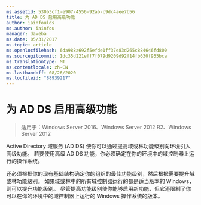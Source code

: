 ```yaml
---
ms.assetid: 530b3cf1-e907-4556-92ab-c9dc4aee7b56
title: 为 AD DS 启用高级功能
author: iainfoulds
ms.author: iainfou
manager: daveba
ms.date: 05/31/2017
ms.topic: article
ms.openlocfilehash: 6da988a692f5efde1ff37e83d265c884646fd800
ms.sourcegitcommit: 1dc35d221eff7f079d9209d92f14fb630f955bca
ms.translationtype: MT
ms.contentlocale: zh-CN
ms.lasthandoff: 08/26/2020
ms.locfileid: "88939217"
---
```

# <a name="enabling-advanced-features-for-ad-ds"></a>为 AD DS 启用高级功能

>适用于：Windows Server 2016、Windows Server 2012 R2、Windows Server 2012

Active Directory 域服务 (AD DS) 使你可以通过提高域或林功能级别向环境引入高级功能。 若要使用高级 AD DS 功能，你必须确定在你的环境中的域控制器上运行的操作系统。

还必须根据你的现有基础结构确定你的组织的最佳功能级别，然后根据需要提升域或林功能级别。 如果域或林中的所有域控制器运行的都是适当版本的 Windows，则可以提升功能级别。 尽管提高功能级别使你能够启用新功能，但它还限制了你可以在你的环境中的域控制器上运行的 Windows 操作系统的版本。




